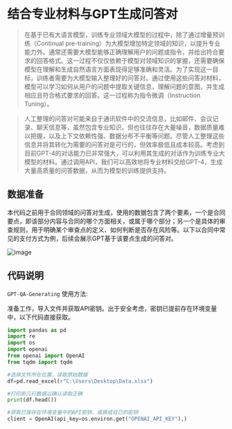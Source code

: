 # 结合专业材料与GPT生成问答对

>在基于已有大语言模型，训练专业领域大模型的过程中，除了通过增量预训练（Continual pre-training）为大模型增加特定领域的知识，以提升专业能力外。通常还需要大模型能够正确理解用户的问题或指令，并给出符合要求的回答格式。这一过程不仅仅依赖于模型对领域知识的掌握，还需要确保模型在理解和生成自然语言方面表现得足够准确和灵活。为了实现这一目标，训练者需要为大模型输入整理好的问答对。通过使用这些问答对材料，模型可以学习如何从用户的问题中提取关键信息，理解问题的意图，并生成相应且符合格式要求的回答。这一过程称为指令微调（Instruction Tuning）。

>人工整理的问答对可能来自于通讯软件中的交流信息，比如邮件、会议记录、聊天信息等，虽然包含专业知识，但也往往存在大量噪音，数据质量难以把握，以及上下文依赖性强、数据分布不平衡等问题。尽管人工整理这些信息并将其转化为需要的问答对是可行的，但效率极低且成本较高。考虑到目前GPT-4的对话能力已非常强大，可以利用其生成的对话作为训练专业大模型的材料。通过调用API，我们可以高效地将专业材料交给GPT-4，生成大量高质量的问答数据，从而为模型的训练提供支持。

## 数据准备
本代码之前用于合同领域的问答对生成，使用的数据包含了两个要素，一个是合同要点，即该部分内容与合同的哪个方面相关，或属于哪个部分；另一个是具体的审查规则，用于明确某个审查点的定义、如何判断是否存在风险等。以下以合同中常见的支付方式为例，后续会展示GPT基于该要点生成的问答对。

![image](https://github.com/user-attachments/assets/4fec875e-5616-49ad-9571-90a75bc9cc9d)

## 代码说明

`GPT-QA-Generating` 使用方法:

准备工作，导入文件并获取API密钥。出于安全考虑，密钥已提前存在环境变量中，以下代码直接获取。

```python
import pandas as pd
import re
import os
import openai
from openai import OpenAI
from tqdm import tqdm

#选择文件所在位置，读取原始数据
df=pd.read_excel(r"C:\Users\Desktop\Data.xlsx")

#打印前几行数据以确认读取正确
print(df.head())

#获取已保存在环境变量中的API密钥，或换成自己的密钥
client = OpenAI(api_key=os.environ.get("OPENAI_API_KEY"),)
```






